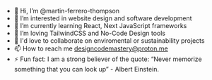 - 👋 Hi, I’m @martin-ferrero-thompson
- 👀 I’m interested in website design and software development
- 🌱 I’m currently learning React, Next JavaScript frameworks
- 💞️ I’m loving TailwindCSS and No-Code Design tools
- 🤝 I'd love to collaborate on enviromental or sustainability projects
- 📫 How to reach me designcodemastery@proton.me
- ⚡ Fun fact: I am a strong believer of the quote: “Never memorize something that you can look up” - Albert Einstein.

<!---
martin-ferrero-thompson/martin-ferrero-thompson is a ✨ special ✨ repository because its `README.md` (this file) appears on your GitHub profile.
You can click the Preview link to take a look at your changes.
--->
